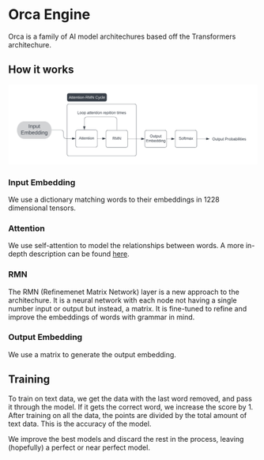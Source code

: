 # Orca Engine

Orca is a family of AI model architechures based off the Transformers architechure.

## How it works

![Explainer Flowchart](images/arch-flowchart.png)

### Input Embedding

We use a dictionary matching words to their embeddings in 1228 dimensional tensors.

### Attention

We use self-attention to model the relationships between words. A more in-depth description can be found [here](https://proceedings.neurips.cc/paper_files/paper/2017/file/3f5ee243547dee91fbd053c1c4a845aa-Paper.pdf).

### RMN

The RMN (Refinemenet Matrix Network) layer is a new approach to the architechure. It is a neural network with each node not having a single number input or output but instead, a matrix. It is fine-tuned to refine and improve the embeddings of words with grammar in mind.

### Output Embedding

We use a matrix to generate the output embedding.

## Training

To train on text data, we get the data with the last word removed, and pass it through the model. If it gets the correct word, we increase the score by 1.
After training on all the data, the points are divided by the total amount of text data. This is the accuracy of the model.

We improve the best models and discard the rest in the process, leaving (hopefully) a perfect or near perfect model.
